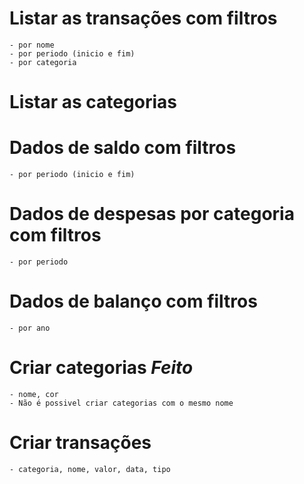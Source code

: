 # Listar as transações com filtros
    - por nome
    - por periodo (inicio e fim)
    - por categoria

# Listar as categorias

# Dados de saldo com filtros
    - por periodo (inicio e fim)

# Dados de despesas por categoria com filtros
    - por periodo

# Dados de balanço com filtros
    - por ano

# Criar categorias *Feito*
    - nome, cor
    - Não é possivel criar categorias com o mesmo nome

# Criar transações
    - categoria, nome, valor, data, tipo